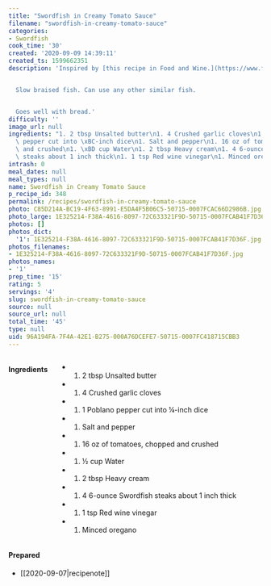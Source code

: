 ```yaml
---
title: "Swordfish in Creamy Tomato Sauce"
filename: "swordfish-in-creamy-tomato-sauce"
categories:
- Swordfish
cook_time: '30'
created: '2020-09-09 14:39:11'
created_ts: 1599662351
description: 'Inspired by [this recipe in Food and Wine.](https://www.foodandwine.com/recipes/swordfish-creamy-tomato-sauce)


  Slow braised fish. Can use any other similar fish.


  Goes well with bread.'
difficulty: ''
image_url: null
ingredients: "1. 2 tbsp Unsalted butter\n1. 4 Crushed garlic cloves\n1. 1 Poblano\
  \ pepper cut into \xBC-inch dice\n1. Salt and pepper\n1. 16 oz of tomatoes, chopped\
  \ and crushed\n1. \xBD cup Water\n1. 2 tbsp Heavy cream\n1. 4 6-ounce Swordfish\
  \ steaks about 1 inch thick\n1. 1 tsp Red wine vinegar\n1. Minced oregano"
intrash: 0
meal_dates: null
meal_types: null
name: Swordfish in Creamy Tomato Sauce
p_recipe_id: 348
permalink: /recipes/swordfish-in-creamy-tomato-sauce
photo: C85D214A-BC19-4F63-8991-E5DA4F5B06C5-50715-0007FCAC66D2986B.jpg
photo_large: 1E325214-F38A-4616-8097-72C633321F9D-50715-0007FCAB41F7D36F.jpg
photos: []
photos_dict:
  '1': 1E325214-F38A-4616-8097-72C633321F9D-50715-0007FCAB41F7D36F.jpg
photos_filenames:
- 1E325214-F38A-4616-8097-72C633321F9D-50715-0007FCAB41F7D36F.jpg
photos_names:
- '1'
prep_time: '15'
rating: 5
servings: '4'
slug: swordfish-in-creamy-tomato-sauce
source: null
source_url: null
total_time: '45'
type: null
uid: 96A194FA-7F4A-42E1-B275-000A76DCEFE7-50715-0007FC418715CBB3
---
```

<div class="large-8 medium-7 columns" id="writeup">	</div><!-- #writeup -->
</div><!-- #row-one -->
<div class="row" id="row-two">	<div class="medium-4 small-5 columns"><h4 id="ingredients">Ingredients</h4><div class="box box-ingredients content"><ul>
<li>
<ol>
<li>2 tbsp Unsalted butter</li>
</ol>
</li>
<li>
<ol>
<li>4 Crushed garlic cloves</li>
</ol>
</li>
<li>
<ol>
<li>1 Poblano pepper cut into ¼-inch dice</li>
</ol>
</li>
<li>
<ol>
<li>Salt and pepper</li>
</ol>
</li>
<li>
<ol>
<li>16 oz of tomatoes, chopped and crushed</li>
</ol>
</li>
<li>
<ol>
<li>½ cup Water</li>
</ol>
</li>
<li>
<ol>
<li>2 tbsp Heavy cream</li>
</ol>
</li>
<li>
<ol>
<li>4 6-ounce Swordfish steaks about 1 inch thick</li>
</ol>
</li>
<li>
<ol>
<li>1 tsp Red wine vinegar</li>
</ol>
</li>
<li>
<ol>
<li>Minced oregano</li>
</ol>
</li>
</ul>
</div>	</div>	<div class="medium-6 small-7 columns">	</div>	<div class="medium-2 columns" id="photo-sidebar">		<div class="" id="meals"><h4>Prepared</h4><ul>
<li>[[2020-09-07|recipenote]]</li>
</ul>
		</div>